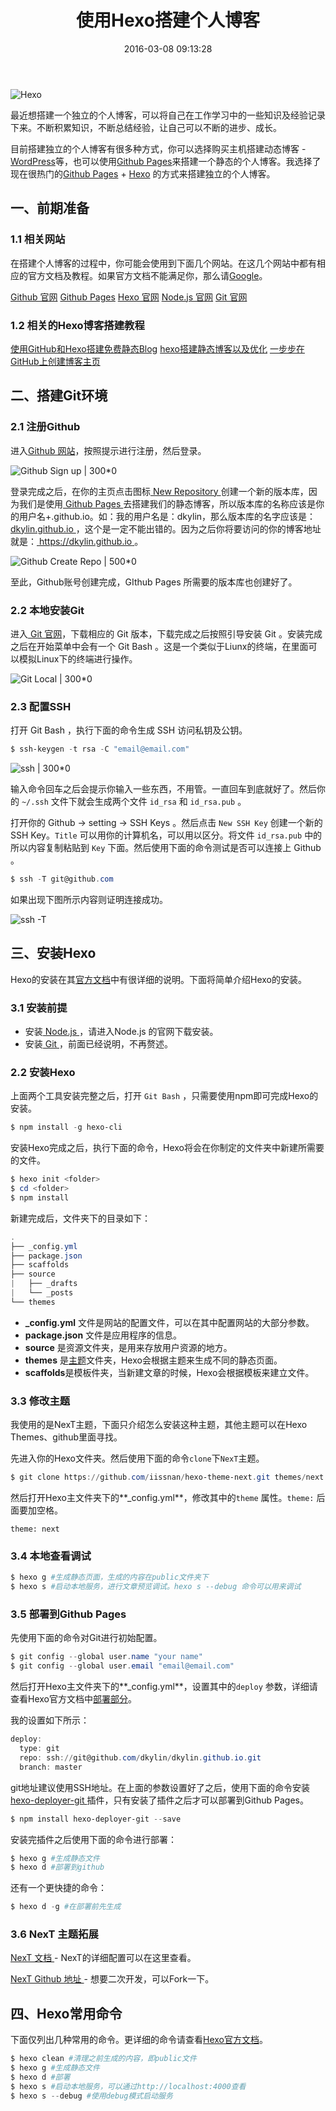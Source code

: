 ﻿---
title: "使用Hexo搭建个人博客"
date: 2016-03-08 09:13:28
tags: ['Hexo','Git']
updated: 2016-03-15 15:11:28
comments: true
categories: Hexo
---

![ Hexo ](http://7xrnl9.com1.z0.glb.clouddn.com/Hexo.png)

最近想搭建一个独立的个人博客，可以将自己在工作学习中的一些知识及经验记录下来。不断积累知识，不断总结经验，让自己可以不断的进步、成长。

<!-- more -->

目前搭建独立的个人博客有很多种方式，你可以选择购买主机搭建动态博客 - [WordPress](https://wordpress.org)等，也可以使用[Github Pages](https://pages.github.com)来搭建一个静态的个人博客。我选择了现在很热门的[Github Pages](https://pages.github.com) + [Hexo](https://hexo.io) 的方式来搭建独立的个人博客。

## 一、前期准备

### 1.1 相关网站

在搭建个人博客的过程中，你可能会使用到下面几个网站。在这几个网站中都有相应的官方文档及教程。如果官方文档不能满足你，那么请[Google](https://www.google.com)。

[Github 官网](https://github.com)
[Github Pages](https://pages.github.com)
[Hexo 官网](https://hexo.io)
[Node.js 官网](https://nodejs.org)
[Git 官网](http://git-scm.com)

### 1.2 相关的Hexo博客搭建教程

[使用GitHub和Hexo搭建免费静态Blog](http://wsgzao.github.io/post/hexo-guide)
[hexo搭建静态博客以及优化](http://code.wileam.com/build-a-hexo-blog-and-optimize)
[一步步在GitHub上创建博客主页](http://www.pchou.info/web-build/2013/01/03/build-github-blog-page-01.html)

## 二、搭建Git环境

### 2.1 注册Github

进入[Github 网站](https://github.com)，按照提示进行注册，然后登录。

![ Github Sign up | 300*0 ](http://7xrnl9.com1.z0.glb.clouddn.com/Github_signup.png)

登录完成之后，在你的主页点击图标[ New Repository ](https://github.com/new)创建一个新的版本库，因为我们是使用[ Github Pages ](https://pages.github.com)去搭建我们的静态博客，所以版本库的名称应该是你的用户名+.github.io。如：我的用户名是：dkylin，那么版本库的名字应该是：[ dkylin.github.io ](https://github.com/dkylin/dkylin.github.io)，这个是一定不能出错的。因为之后你将要访问的你的博客地址就是：[ https://dkylin.github.io ](https://dkylin.github.io)。

![ Github Create Repo | 500*0 ](http://7xrnl9.com1.z0.glb.clouddn.com/Github_createRepo.png)

至此，Github账号创建完成，GIthub Pages 所需要的版本库也创建好了。

### 2.2 本地安装Git

进入[ Git 官网](https://github.com)，下载相应的 Git 版本，下载完成之后按照引导安装 Git 。安装完成之后在开始菜单中会有一个 Git Bash 。这是一个类似于Liunx的终端，在里面可以模拟Linux下的终端进行操作。

![ Git Local | 300*0 ](http://7xrnl9.com1.z0.glb.clouddn.com/Git_local.png)

### 2.3 配置SSH

打开 Git Bash ，执行下面的命令生成 SSH 访问私钥及公钥。

```powershell
$ ssh-keygen -t rsa -C "email@email.com"
```

![ ssh | 300*0 ](http://7xrnl9.com1.z0.glb.clouddn.com/ssh_rsa.png)

输入命令回车之后会提示你输入一些东西，不用管。一直回车到底就好了。然后你的 `~/.ssh` 文件下就会生成两个文件 `id_rsa` 和 `id_rsa.pub` 。

打开你的 Github -> setting -> SSH Keys 。然后点击 `New SSH Key` 创建一个新的SSH Key。`Title` 可以用你的计算机名，可以用以区分。将文件 `id_rsa.pub` 中的所以内容复制粘贴到 `Key` 下面。然后使用下面的命令测试是否可以连接上 Github 。

```powershell
$ ssh -T git@github.com
```

如果出现下图所示内容则证明连接成功。

![ ssh -T](http://7xrnl9.com1.z0.glb.clouddn.com/ssh-T.png)
 
## 三、安装Hexo

Hexo的安装在其[官方文档](https://hexo.io/zh-cn/docs/)中有很详细的说明。下面将简单介绍Hexo的安装。

### 3.1 安装前提

- 安装[ Node.js ](https://nodejs.org)，请进入Node.js 的官网下载安装。
- 安装[ Git ](http://git-scm.com)，前面已经说明，不再赘述。

### 2.2 安装Hexo
上面两个工具安装完整之后，打开 ` Git Bash ` ，只需要使用npm即可完成Hexo的安装。

```powershell
$ npm install -g hexo-cli
```

安装Hexo完成之后，执行下面的命令，Hexo将会在你制定的文件夹中新建所需要的文件。

```powershell
$ hexo init <folder>
$ cd <folder>
$ npm install
```

新建完成后，文件夹下的目录如下：
```powershell
.
├── _config.yml
├── package.json
├── scaffolds
├── source
|   ├── _drafts
|   └── _posts
└── themes
```

- **_config.yml** 文件是网站的配置文件，可以在其中配置网站的大部分参数。
- **package.json** 文件是应用程序的信息。
- **source** 是资源文件夹，是用来存放用户资源的地方。
- **themes** 是[主题](https://hexo.io/themes)文件夹，Hexo会根据主题来生成不同的静态页面。
- **scaffolds**是模板件夹，当新建文章的时候，Hexo会根据模板来建立文件。

### 3.3 修改主题

我使用的是NexT主题，下面只介绍怎么安装这种主题，其他主题可以在Hexo Themes、github里面寻找。

先进入你的Hexo文件夹。然后使用下面的命令`clone`下`NexT`主题。
```powershell
$ git clone https://github.com/iissnan/hexo-theme-next.git themes/next
```
然后打开Hexo主文件夹下的**_config.yml**，修改其中的`theme` 属性。`theme:` 后面要加空格。

```
theme: next
```

### 3.4 本地查看调试
 
```powershell
$ hexo g #生成静态页面，生成的内容在public文件夹下
$ hexo s #启动本地服务，进行文章预览调试。hexo s --debug 命令可以用来调试
```

### 3.5 部署到Github Pages

先使用下面的命令对Git进行初始配置。
```powershell
$ git config --global user.name "your name"
$ git config --global user.email "email@email.com"
```

然后打开Hexo主文件夹下的**_config.yml**，设置其中的`deploy` 参数，详细请查看Hexo官方文档中[部署部分](https://hexo.io/zh-cn/docs/deployment.html)。

我的设置如下所示：

```powershell
deploy:
  type: git 
  repo: ssh://git@github.com/dkylin/dkylin.github.io.git
  branch: master
```

git地址建议使用SSH地址。在上面的参数设置好了之后，使用下面的命令安装[ hexo-deployer-git ](https://github.com/hexojs/hexo-deployer-git)插件，只有安装了插件之后才可以部署到Github Pages。

```powershell
$ npm install hexo-deployer-git --save
```

安装完插件之后使用下面的命令进行部署：

```powershell
$ hexo g #生成静态文件
$ hexo d #部署到github 
```

还有一个更快捷的命令：

```powershell
$ hexo d -g #在部署前先生成
```

### 3.6 NexT 主题拓展

[ NexT 文档 ](http://theme-next.iissnan.com/) - NexT的详细配置可以在这里查看。

[ NexT Github 地址 ](https://github.com/iissnan/hexo-theme-next) - 想要二次开发，可以Fork一下。

## 四、Hexo常用命令

下面仅列出几种常用的命令。更详细的命令请查看[Hexo官方文档](https://hexo.io/zh-cn/docs/commands.html)。

```powershell
$ hexo clean #清理之前生成的内容，即public文件
$ hexo g #生成静态文件
$ hexo d #部署
$ hexo s #启动本地服务，可以通过http://localhost:4000查看
$ hexo s --debug #使用debug模式启动服务
```
